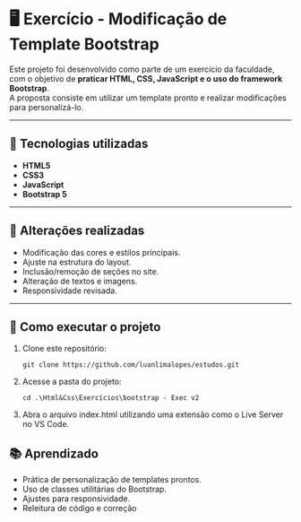 # 🖥️ Exercício - Modificação de Template Bootstrap

Este projeto foi desenvolvido como parte de um exercício da faculdade, com o objetivo de **praticar HTML, CSS, JavaScript e o uso do framework Bootstrap**.  
A proposta consiste em utilizar um template pronto e realizar modificações para personalizá-lo.

---

## 🚀 Tecnologias utilizadas
- **HTML5**
- **CSS3**
- **JavaScript**
- **Bootstrap 5**

---

## 📌 Alterações realizadas
- Modificação das cores e estilos principais.
- Ajuste na estrutura do layout.
- Inclusão/remoção de seções no site.
- Alteração de textos e imagens.
- Responsividade revisada.

---

## 📂 Como executar o projeto
1. Clone este repositório:
   ```
   git clone https://github.com/luanlimalopes/estudos.git
   ```
2. Acesse a pasta do projeto:
    ```
    cd .\Html&Css\Exercícios\bootstrap - Exec v2
    ```
3. Abra o arquivo index.html utilizando uma extensão como o Live Server no VS Code.

## 📚 Aprendizado
- Prática de personalização de templates prontos.  
- Uso de classes utilitárias do Bootstrap.  
- Ajustes para responsividade.  
- Releitura de código e correção